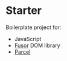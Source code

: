 # Starter

Boilerplate project for:

- JavaScript
- [Fusor](https://github.com/fusorjs/dom) DOM library
- [Parcel](https://parceljs.org/)
